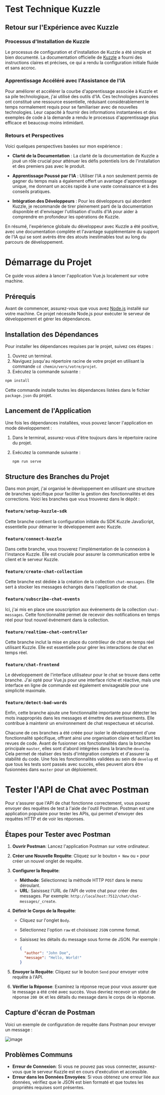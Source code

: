 # Test Technique Kuzzle

## Retour sur l'Expérience avec Kuzzle

### Processus d'Installation de Kuzzle

Le processus de configuration et d'installation de Kuzzle a été simple et bien documenté. La documentation officielle de [Kuzzle](https://docs.kuzzle.io) a fourni des instructions claires et précises, ce qui a rendu la configuration initiale fluide et sans accroc.

### Apprentissage Accéléré avec l'Assistance de l'IA

Pour améliorer et accélérer la courbe d'apprentissage associée à Kuzzle et sa pile technologique, j'ai utilisé des outils d'IA. Ces technologies avancées ont constitué une ressource essentielle, réduisant considérablement le temps normalement requis pour se familiariser avec de nouvelles technologies. Leur capacité à fournir des informations instantanées et des exemples de code à la demande a rendu le processus d'apprentissage plus efficace et beaucoup moins intimidant.

### Retours et Perspectives

Voici quelques perspectives basées sur mon expérience :

- **Clarté de la Documentation** : La clarté de la documentation de Kuzzle a joué un rôle crucial pour atténuer les défis potentiels lors de l'installation et des premiers pas avec le produit.

- **Apprentissage Poussé par l'IA** : Utiliser l'IA a non seulement permis de gagner du temps mais a également offert un avantage d'apprentissage unique, me donnant un accès rapide à une vaste connaissance et à des conseils pratiques.

- **Intégration des Développeurs** : Pour les développeurs qui abordent Kuzzle, je recommande de tirer pleinement parti de la documentation disponible et d'envisager l'utilisation d'outils d'IA pour aider à comprendre en profondeur les opérations de Kuzzle.

En résumé, l'expérience globale du développeur avec Kuzzle a été positive, avec une documentation complète et l'avantage supplémentaire du support de l'IA qui se sont avérés être des atouts inestimables tout au long du parcours de développement.





# Démarrage du Projet

Ce guide vous aidera à lancer l'application Vue.js localement sur votre machine.

## Prérequis

Avant de commencer, assurez-vous que vous avez [Node.js](https://nodejs.org/) installé sur votre machine. Ce projet nécessite Node.js pour exécuter le serveur de développement et gérer les dépendances.

## Installation des Dépendances

Pour installer les dépendances requises par le projet, suivez ces étapes :

1. Ouvrez un terminal.
2. Naviguez jusqu'au répertoire racine de votre projet en utilisant la commande `cd chemin/vers/votre/projet`.
3. Exécutez la commande suivante :

```bash
npm install
```

Cette commande installe toutes les dépendances listées dans le fichier `package.json` du projet.

## Lancement de l'Application

Une fois les dépendances installées, vous pouvez lancer l'application en mode développement :

1. Dans le terminal, assurez-vous d'être toujours dans le répertoire racine du projet.
2. Exécutez la commande suivante :

   ```bash
   npm run serve
   ```


## Structure des Branches du Projet

Dans mon projet, j'ai organisé le développement en utilisant une structure de branches spécifique pour faciliter la gestion des fonctionnalités et des corrections. Voici les branches que vous trouverez dans le dépôt :

### `feature/setup-kuzzle-sdk`
Cette branche contient la configuration initiale du SDK Kuzzle JavaScript, essentielle pour démarrer le développement avec Kuzzle.

### `feature/connect-kuzzle`
Dans cette branche, vous trouverez l'implémentation de la connexion à l'instance Kuzzle. Elle est cruciale pour assurer la communication entre le client et le serveur Kuzzle.

### `feature/create-chat-collection`
Cette branche est dédiée à la création de la collection `chat-messages`. Elle sert à stocker les messages échangés dans l'application de chat.

### `feature/subscribe-chat-events`
Ici, j'ai mis en place une souscription aux événements de la collection `chat-messages`. Cette fonctionnalité permet de recevoir des notifications en temps réel pour tout nouvel événement dans la collection.

### `feature/realtime-chat-controller`
Cette branche inclut la mise en place du contrôleur de chat en temps réel utilisant Kuzzle. Elle est essentielle pour gérer les interactions de chat en temps réel.

### `feature/chat-frontend`
Le développement de l'interface utilisateur pour le chat se trouve dans cette branche. J'ai opté pour Vue.js pour une interface riche et réactive, mais une interface en ligne de commande est également envisageable pour une simplicité maximale.

### `feature/detect-bad-words`
Enfin, cette branche ajoute une fonctionnalité importante pour détecter les mots inappropriés dans les messages et émettre des avertissements. Elle contribue à maintenir un environnement de chat respectueux et sécurisé.

Chacune de ces branches a été créée pour isoler le développement d'une fonctionnalité spécifique, offrant ainsi une organisation claire et facilitant les revues de code. Avant de fusionner ces fonctionnalités dans la branche principale `master`, elles sont d'abord intégrées dans la branche `develop`. Cela permet de réaliser des tests d'intégration complets et d'assurer la stabilité du code. Une fois les fonctionnalités validées au sein de `develop` et que tous les tests sont passés avec succès, elles peuvent alors être fusionnées dans `master` pour un déploiement.

# Tester l'API de Chat avec Postman

Pour s'assurer que l'API de chat fonctionne correctement, vous pouvez envoyer des requêtes de test à l'aide de l'outil Postman. Postman est une application populaire pour tester les APIs, qui permet d'envoyer des requêtes HTTP et de voir les réponses.

## Étapes pour Tester avec Postman

1. **Ouvrir Postman**: Lancez l'application Postman sur votre ordinateur.

2. **Créer une Nouvelle Requête**: Cliquez sur le bouton `+ New` ou `+` pour créer un nouvel onglet de requête.

3. **Configurer la Requête**:
   - **Méthode**: Sélectionnez la méthode HTTP `POST` dans le menu déroulant.
   - **URL**: Saisissez l'URL de l'API de votre chat pour créer des messages. Par exemple: `http://localhost:7512/chat/chat-messages/_create`.

4. **Définir le Corps de la Requête**:
   - Cliquez sur l'onglet `Body`.
   - Sélectionnez l'option `raw` et choisissez `JSON` comme format.
   - Saisissez les détails du message sous forme de JSON. Par exemple :

     ```json
     {
       "author": "John Doe",
       "message": "Hello, World!"
     }
     ```

5. **Envoyer la Requête**: Cliquez sur le bouton `Send` pour envoyer votre requête à l'API.

6. **Vérifier la Réponse**: Examinez la réponse reçue pour vous assurer que le message a été créé avec succès. Vous devriez recevoir un statut de réponse `200 OK` et les détails du message dans le corps de la réponse.

## Capture d'écran de Postman

Voici un exemple de configuration de requête dans Postman pour envoyer un message :

![image](https://github.com/ndeguerre1718/testTechniqueKuzzle/assets/115724427/606543ea-c722-4d80-b6d5-fb8437c62898)


## Problèmes Communs

- **Erreur de Connexion**: Si vous ne pouvez pas vous connecter, assurez-vous que le serveur Kuzzle est en cours d'exécution et accessible.
- **Erreur dans les Données Envoyées**: Si vous obtenez une erreur liée aux données, vérifiez que le JSON est bien formaté et que toutes les propriétés requises sont présentes.
